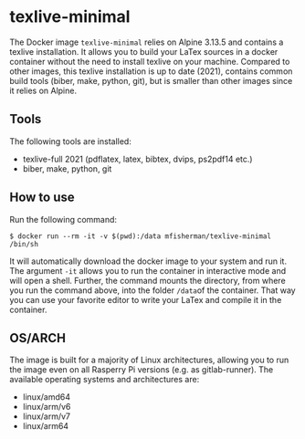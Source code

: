 # texlive-minimal
The Docker image `texlive-minimal` relies on Alpine 3.13.5 and contains a texlive installation.
It allows you to build your LaTex sources in a docker container without the need to install texlive on your machine.
Compared to other images, this texlive installation is up to date (2021), contains common build tools (biber, make, python, git), but is smaller than other images since it relies on Alpine.


## Tools
The following tools are installed:
- texlive-full 2021 (pdflatex, latex, bibtex, dvips, ps2pdf14 etc.)
- biber, make, python, git

## How to use
Run the following command:
```
$ docker run --rm -it -v $(pwd):/data mfisherman/texlive-minimal /bin/sh
```
It will automatically download the docker image to your system and run it.
The argument `-it` allows you to run the container in interactive mode and will open a shell.
Further, the command mounts the directory, from where you run the command above, into the folder `/data`of the container.
That way you can use your favorite editor to write your LaTex and compile it in the container.

## OS/ARCH
The image is built for a majority of Linux architectures, allowing you to run the image even on all Rasperry Pi versions (e.g. as gitlab-runner).
The available operating systems and architectures are:

 - linux/amd64
 - linux/arm/v6
 - linux/arm/v7
 - linux/arm64

